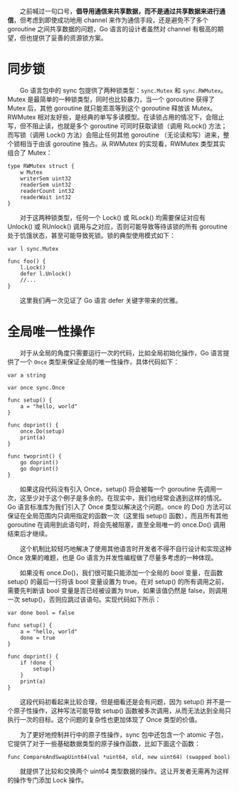 　　之前喊过一句口号，**倡导用通信来共享数据，而不是通过共享数据来进行通信**，但考虑到即使成功地用 channel 来作为通信手段，还是避免不了多个 goroutine 之间共享数据的问题，Go 语言的设计者虽然对 channel 有极高的期望，但也提供了妥善的资源锁方案。

# 同步锁

　　Go 语言包中的 sync 包提供了两种锁类型：`sync.Mutex` 和 `sync.RWMutex`。Mutex 是最简单的一种锁类型，同时也比较暴力，当一个 goroutine 获得了 Mutex 后，其他 goroutine 就只能乖乖等到这个 goroutine 释放该 Mutex。RWMutex 相对友好些，是经典的单写多读模型。在读锁占用的情况下，会阻止写，但不阻止读，也就是多个 goroutine 可同时获取读锁（调用 RLock() 方法；而写锁（调用 Lock() 方法）会阻止任何其他 goroutine （无论读和写）进来，整个锁相当于由该 goroutine 独占。从 RWMutex 的实现看，RWMutex 类型其实组合了 Mutex：

```
type RWMutex struct {
	w Mutex
	writerSem uint32
	readerSem uint32
	readerCount int32
	readerWait int32
}
```

　　对于这两种锁类型，任何一个 Lock() 或 RLock() 均需要保证对应有 Unlock() 或 RUnlock() 调用与之对应，否则可能导致等待该锁的所有 goroutine 处于饥饿状态，甚至可能导致死锁。锁的典型使用模式如下：

```
var l sync.Mutex

func foo() {
	l.Lock()
	defer l.Unlock()
	//...
}
```

　　这里我们再一次见证了 Go 语言 defer 关键字带来的优雅。

# 全局唯一性操作

　　对于从全局的角度只需要运行一次的代码，比如全局初始化操作，Go 语言提供了一个 `Once` 类型来保证全局的唯一性操作，具体代码如下：

```
var a string

var once sync.Once

func setup() {
	a = "hello, world"
}

func doprint() {
	once.Do(setup)
	print(a)
}

func twoprint() {
	go doprint()
	go doprint()
}
```

　　如果这段代码没有引入 Once，setup() 将会被每一个 goroutine 先调用一次，这至少对于这个例子是多余的。在现实中，我们也经常会遇到这样的情况。Go 语言标准库为我们引入了 Once 类型以解决这个问题。once 的 Do() 方法可以保证在全局范围内只调用指定的函数一次（这里指 setup() 函数），而且所有其他 goroutine 在调用到此语句时，将会先被阻塞，直至全局唯一的 once.Do() 调用结束后才继续。

　　这个机制比较轻巧地解决了使用其他语言时开发者不得不自行设计和实现这种 Once 效果的难题，也是 Go 语言为并发性编程做了尽量多考虑的一种体现。

　　如果没有 once.Do()，我们很可能只能添加一个全局的 bool 变量，在函数 setup() 的最后一行将该 bool 变量设置为 true。在对 setup() 的所有调用之前，需要先判断该 bool 变量是否已经被设置为 true，如果该值仍然是 false，则调用一次 setup()，否则应跳过该语句。实现代码如下所示：

```
var done bool = false

func setup() {
	a = "hello, world"
	done = true
}

func doprint() {
	if !done {
		setup()
	}
	print(a)
}
```

　　这段代码初看起来比较合理，但是细看还是会有问题，因为 setup() 并不是一个原子性操作，这种写法可能导致 setup() 函数被多次调用，从而无法达到全局只执行一次的目标。这个问题的复杂性也更加体现了 Once 类型的价值。

　　为了更好地控制并行中的原子性操作，sync 包中还包含一个 atomic 子包，它提供了对于一些基础数据类型的原子操作函数，比如下面这个函数：

```
func CompareAndSwapUint64(val *uint64, old, new uint64) (swapped bool)
```

　　就提供了比较和交换两个 uint64 类型数据的操作。这让开发者无需再为这样的操作专门添加 Lock 操作。

